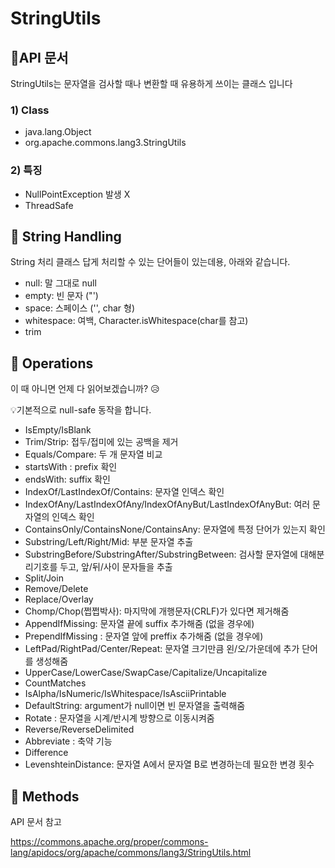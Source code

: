 # StringUtils

## 📕API 문서

StringUtils는 문자열을 검사할 때나 변환할 때 유용하게 쓰이는 클래스 입니다


### 1) Class
- java.lang.Object
- org.apache.commons.lang3.StringUtils
### 2) 특징
- NullPointException 발생 X
- ThreadSafe

## 🌱 String Handling
String 처리 클래스 답게 처리할 수 있는 단어들이 있는데용, 아래와 같습니다.

- null: 말 그대로 null
- empty: 빈 문자 ("')
- space: 스페이스 ('', char 형)
- whitespace: 여백, Character.isWhitespace(char를 참고)
- trim

## 🌱 Operations
이 때 아니면 언제 다 읽어보겠습니까? 😥

💡기본적으로 null-safe 동작을 합니다.

- IsEmpty/IsBlank
- Trim/Strip: 접두/접미에 있는 공백을 제거
- Equals/Compare: 두 개 문자열 비교
- startsWith : prefix 확인
- endsWith: suffix 확인
- IndexOf/LastIndexOf/Contains: 문자열 인덱스 확인
- IndexOfAny/LastIndexOfAny/IndexOfAnyBut/LastIndexOfAnyBut: 여러 문자열의 인덱스 확인
- ContainsOnly/ContainsNone/ContainsAny: 문자열에 특정 단어가 있는지 확인
- Substring/Left/Right/Mid: 부분 문자열 추출
- SubstringBefore/SubstringAfter/SubstringBetween: 검사할 문자열에 대해분리기호를 두고, 앞/뒤/사이 문자들을 추출
- Split/Join
- Remove/Delete
- Replace/Overlay
- Chomp/Chop(쩝쩝박사): 마지막에 개행문자(CRLF)가 있다면 제거해줌
- AppendIfMissing: 문자열 끝에 suffix 추가해줌 (없을 경우에)
- PrependIfMissing : 문자열 앞에 preffix 추가해줌 (없을 경우에)
- LeftPad/RightPad/Center/Repeat: 문자열 크기만큼 왼/오/가운데에 추가 단어를 생성해줌
- UpperCase/LowerCase/SwapCase/Capitalize/Uncapitalize
- CountMatches
- IsAlpha/IsNumeric/IsWhitespace/IsAsciiPrintable
- DefaultString: argument가 null이면 빈 문자열을 출력해줌
- Rotate : 문자열을 시계/반시계 방향으로 이동시켜줌
- Reverse/ReverseDelimited
- Abbreviate : 축약 기능
- Difference
- LevenshteinDistance: 문자열 A에서 문자열 B로 변경하는데 필요한 변경 횟수

## 🌱 Methods
API 문서 참고

https://commons.apache.org/proper/commons-lang/apidocs/org/apache/commons/lang3/StringUtils.html